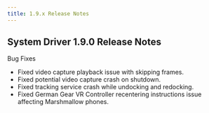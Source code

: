 ```yaml
---
title: 1.9.x Release Notes
---
```

## System Driver 1.9.0 Release Notes

Bug Fixes

* Fixed video capture playback issue with skipping frames.
* Fixed potential video capture crash on shutdown.
* Fixed tracking service crash while undocking and redocking.
* Fixed German Gear VR Controller recentering instructions issue affecting Marshmallow phones.
